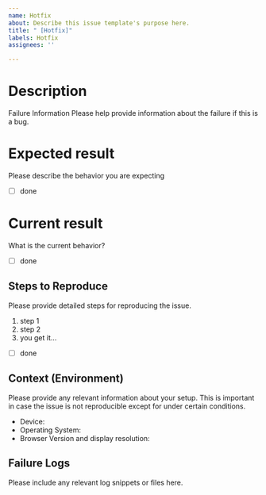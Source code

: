```yaml
---
name: Hotfix
about: Describe this issue template's purpose here.
title: " [Hotfix]"
labels: Hotfix
assignees: ''

---
```


# Description
Failure Information
Please help provide information about the failure if this is a bug. 


# Expected result
Please describe the behavior you are expecting
- [ ] done


# Current result
What is the current behavior?
- [ ] done


## Steps to Reproduce
Please provide detailed steps for reproducing the issue.

1. step 1
2. step 2
3. you get it...
- [ ] done


## Context (Environment)
Please provide any relevant information about your setup. This is important in case the issue is not reproducible except for under certain conditions.

* Device:
* Operating System:
* Browser Version and display resolution:


## Failure Logs
Please include any relevant log snippets or files here.
